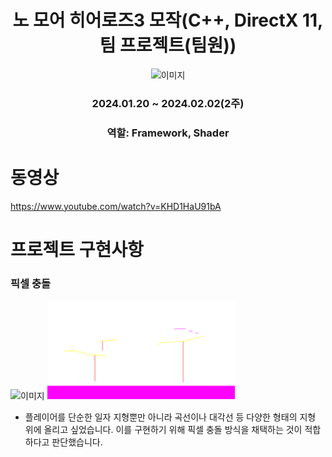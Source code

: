 <div align="center">
  
# 노 모어 히어로즈3 모작(C++, DirectX 11, 팀 프로젝트(팀원))
<img src="https://i.namu.wiki/i/nFL9gxo39oVCf5mxeKwVuuV1bFH8vRDv4S_ttuAKedAL8qUoNJJ3ToBbjOF2cKxNcOvV8hjAbDIgo8E4S4T104GILyzV50kvJ8DClHYs4CHmWZcAf9eusxjAQrU0DsPfHfcbUPOvFbbPI_DO0D65sA.webp" alt="이미지" width="500">

### 2024.01.20 ~ 2024.02.02(2주)
### 역할: Framework, Shader

</div>

# 동영상
https://www.youtube.com/watch?v=KHD1HaU91bA

# 프로젝트 구현사항
### 픽셀 충돌
<img src="https://github.com/SHim719/Image/blob/main/%EB%A9%94%EC%9D%B4%ED%94%8C%EC%9D%B4%EB%8F%99.gif" alt="이미지" width="400"> <img src="https://github.com/SHim719/Image/blob/main/%ED%94%BD%EC%85%80%EC%B6%A9%EB%8F%8C%EC%9D%B4%EB%AF%B8%EC%A7%80.png" alt="이미지" width="300">
- 플레이어를 단순한 일자 지형뿐만 아니라 곡선이나 대각선 등 다양한 형태의 지형 위에 올리고 싶었습니다. 이를 구현하기 위해 픽셀 충돌 방식을 채택하는 것이 적합하다고 판단했습니다.
